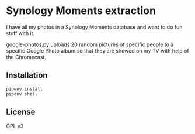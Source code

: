 Synology Moments extraction
===========================

I have all my photos in a Synology Moments database and want to do fun stuff with it.

google-photos.py uploads 20 random pictures of specific people to a specific Google Photo album so that they are showed on my TV with help of the Chromecast.

Installation
------------

```
pipenv install
pipenv shell

```

License
-------

GPL v3
